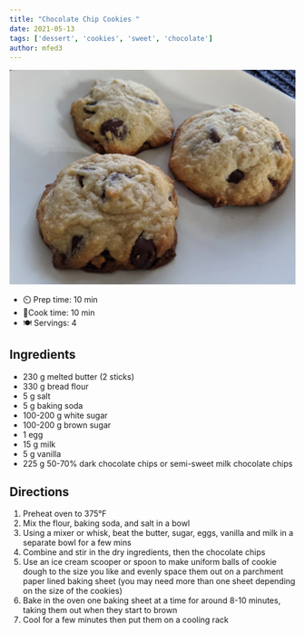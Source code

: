 ```yaml
---
title: "Chocolate Chip Cookies "
date: 2021-05-13
tags: ['dessert', 'cookies', 'sweet', 'chocolate']
author: mfed3
---
```


![Chocolate Chip Cookies](/static/pix/chocolate-chip-cookies.webp)

- ⏲️ Prep time: 10 min
- 🍳Cook time: 10 min
- 🍽️ Servings: 4

## Ingredients

- 230 g melted butter (2 sticks)
- 330 g bread flour
- 5 g salt
- 5 g baking soda
- 100-200 g white sugar
- 100-200 g brown sugar
- 1 egg
- 15 g milk
- 5 g vanilla
- 225 g 50-70% dark chocolate chips or semi-sweet milk chocolate chips

## Directions

1. Preheat oven to 375°F
2. Mix the flour, baking soda, and salt in a bowl
3. Using a mixer or whisk, beat the butter, sugar, eggs, vanilla and milk in a separate bowl for a few mins
4. Combine and stir in the dry ingredients, then the chocolate chips
5. Use an ice cream scooper or spoon to make uniform balls of cookie dough to the size you like and evenly space them out on a parchment paper lined baking sheet (you may need more than one sheet depending on the size of the cookies)
6. Bake in the oven one baking sheet at a time for around 8-10 minutes, taking them out when they start to brown
7. Cool for a few minutes then put them on a cooling rack
